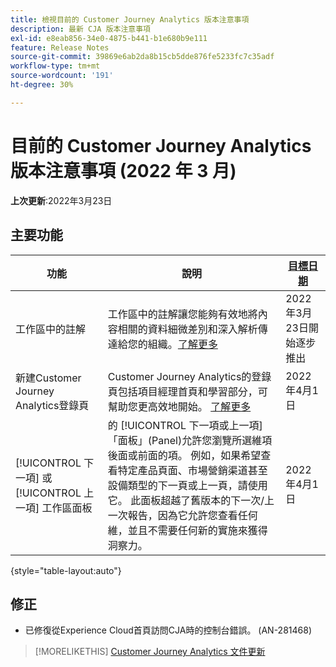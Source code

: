 ```yaml
---
title: 檢視目前的 Customer Journey Analytics 版本注意事項
description: 最新 CJA 版本注意事項
exl-id: e8eab856-34e0-4875-b441-b1e680b9e111
feature: Release Notes
source-git-commit: 39869e6ab2da8b15cb5dde876fe5233fc7c35adf
workflow-type: tm+mt
source-wordcount: '191'
ht-degree: 30%

---
```


# 目前的 Customer Journey Analytics 版本注意事項 (2022 年 3 月)

**上次更新**:2022年3月23日

## 主要功能

| 功能 | 說明 | [目標日期](/help/release-notes/releases.md) |
| ----------- | ---------- | ----- |
| 工作區中的註解 | 工作區中的註解讓您能夠有效地將內容相關的資料細微差別和深入解析傳達給您的組織。[了解更多](/help/components/annotations/overview.md) | 2022年3月23日開始逐步推出 |
| 新建Customer Journey Analytics登錄頁 | Customer Journey Analytics的登錄頁包括項目經理首頁和學習部分，可幫助您更高效地開始。 [了解更多](/help/getting-started/landing.md) | 2022年4月1日 |
| [!UICONTROL 下一項] 或 [!UICONTROL 上一項] 工作區面板 | 的 [!UICONTROL 下一項或上一項] 「面板」(Panel)允許您瀏覽所選維項後面或前面的項。 例如，如果希望查看特定產品頁面、市場營銷渠道甚至設備類型的下一頁或上一頁，請使用它。 此面板超越了舊版本的下一次/上一次報告，因為它允許您查看任何維，並且不需要任何新的實施來獲得洞察力。 | 2022年4月1日 |

{style=&quot;table-layout:auto&quot;}

## 修正

* 已修復從Experience Cloud首頁訪問CJA時的控制台錯誤。 (AN-281468)

>[!MORELIKETHIS]
>[Customer Journey Analytics 文件更新](/help/release-notes/doc-changes.md)
